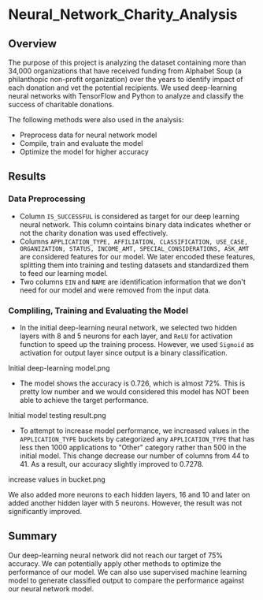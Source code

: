 # Neural_Network_Charity_Analysis

## Overview
The purpose of this project is analyzing the dataset containing more than 34,000 organizations that have received funding from Alphabet Soup (a philanthopic non-profit organization) over the years to identify impact of each donation and vet the potential recipients. We used deep-learning neural networks with TensorFlow and Python to analyze and classify the success of charitable donations.

The following methods were also used in the analysis:
* Preprocess data for neural network model
* Compile, train and evaluate the model
* Optimize the model for higher accuracy

## Results

### Data Preprocessing
* Column `IS_SUCCESSFUL` is considered as target for our deep learning neural network. This column cointains binary data indicates whether or not the charity donation was used effectively.
* Columns `APPLICATION_TYPE, AFFILIATION, CLASSIFICATION, USE_CASE, ORGANIZATION, STATUS, INCOME_AMT, SPECIAL_CONSIDERATIONS, ASK_AMT` are considered features for our model. We later encoded these features, splitting them into training and testing datasets and standardized them to feed our learning model.
* Two columns `EIN` and `NAME` are identification information that we don't need for our model and were removed from the input data.

### Compliling, Training and Evaluating the Model
* In the initial deep-learning neural network, we selected two hidden layers with 8 and 5 neurons for each layer, and `ReLU` for activation function to speed up the training process. However, we used `Sigmoid` as activation for output layer since output is a binary classification.

Initial deep-learning model.png

* The model shows the accuracy is 0.726, which is almost 72%. This is pretty low number and we would considered this model has NOT been able to achieve the target performance.

Initial model testing result.png

* To attempt to increase model performance, we increased values in the `APPLICATION_TYPE` buckets by categorized any `APPLICATION_TYPE` that has less then 1000 applications to "Other" category rather than 500 in the initial model. This change decrease our number of columns from 44 to 41. As a result, our accuracy slightly improved to 0.7278.

increase values in bucket.png

We also added more neurons to each hidden layers, 16 and 10 and later on added another hidden layer with 5 neurons. However, the result was not significantly improved.

## Summary
Our deep-learning neural network did not reach our target of 75% accuracy. We can potentially apply other methods to optimize the performance of our model. We can also use supervised machine learning model to generate classified output to compare the performance against our neural network model.
